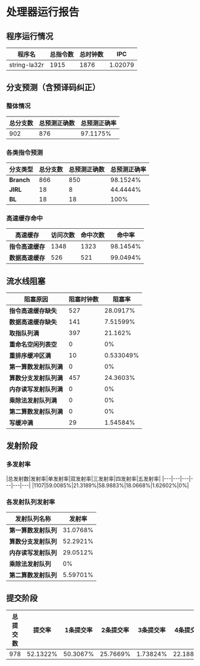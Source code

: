 # 处理器运行报告
## 程序运行情况
|程序名|总指令数|总时钟数|IPC|
|---|---|---|---|
|string-la32r|1915|1876|1.02079|

## 分支预测（含预译码纠正）
### 整体情况
|总分支数|总预测正确数|总预测正确率|
|---|---|---|
|902|876|97.1175%|

### 各类指令预测
|分支类型|总分支数|总预测正确数|总预测正确率|
|---|---|---|---|
|**Branch**| 866 | 850 | 98.1524%|
|**JIRL**| 18 | 8 | 44.4444%|
|**BL**| 18 | 18 | 100%|

### 高速缓存命中
|高速缓存|访问次数|命中次数|命中率|
|---|---|---|---|
|**指令高速缓存**| 1348 | 1323 | 98.1454%|
|**数据高速缓存**| 526 | 521 | 99.0494%|
## 流水线阻塞
|阻塞原因|阻塞时钟数|阻塞率|
|---|---|---|
|**指令高速缓存缺失**| 527 | 28.0917%|
|**数据高速缓存缺失**| 141 | 7.51599%|
|**取指队列满**| 397 | 21.162%|
|**重命名空闲列表空**|0 | 0%|
|**重排序缓冲区满**|10 | 0.533049%|
|**第一算数发射队列满**|0 | 0%|
|**算数分支发射队列满**|457 | 24.3603%|
|**内存读写发射队列满**|0 | 0%|
|**乘除法发射队列满**|0 | 0%|
|**第二算数发射队列满**|0 | 0%|
|**写缓冲满**|29 | 1.54584%|

## 发射阶段
### 多发射率
|总发射数|发射率|单发射率|双发射率|三发射率|四发射率|五发射率|
|---|---|---|---|---|---|
|1107|59.0085%|21.3189%|58.9883%|18.0668%|1.62602%|0%|

### 各发射队列发射率
|发射队列名称|发射率|
|---|---|
|**第一算数发射队列**|31.0768%|
|**算数分支发射队列**|52.2921%|
|**内存读写发射队列**|29.0512%|
|**乘除法发射队列**|0%|
|**第二算数发射队列**|5.59701%|

## 提交阶段
|总提交数|提交率|1条提交率|2条提交率|3条提交率|4条提交率|
|---|---|---|---|---|---|
|978|52.1322%|50.3067%|25.7669%|1.73824%|22.1881%|
